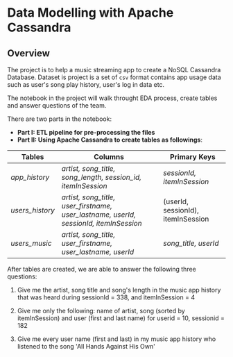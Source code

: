 # Data Modelling with Apache Cassandra

## Overview

The project is to help a music streaming app to create a NoSQL Cassandra Database. Dataset is project is a set of `csv` format contains app usage data such as user's song play history, user's log in data etc. 

The notebook in the project will walk throught EDA process, create tables and answer questions of the team. 

There are two parts in the notebook: 

- **Part I: ETL pipeline for pre-processing the files** 
- **Part II: Using Apache Cassandra to create tables as followings**:

| Tables          | Columns                                                      | Primary Keys                       |
| --------------- | ------------------------------------------------------------ | ---------------------------------- |
| *app_history*   | *artist, song_title, song_length, session_id, itemInSession* | *sessionId, itemInSession*         |
| *users_history* | *artist, song_title, user_firstname, user_lastname, userId, sessionId, itemInSession* | (userId, sessionId), itemInSession |
| *users_music*   | *artist, song_title, user_firstname, user_lastname, userId*  | *song_title, userId*               |

After tables are created, we are able to answer the following three questions:

1. Give me the artist, song title and song's length in the music app history that was heard during sessionId = 338, and itemInSession = 4

2. Give me only the following: name of artist, song (sorted by itemInSession) and user (first and last name) for userid = 10, sessionid = 182

3. Give me every user name (first and last) in my music app history who listened to the song 'All Hands Against His Own'

